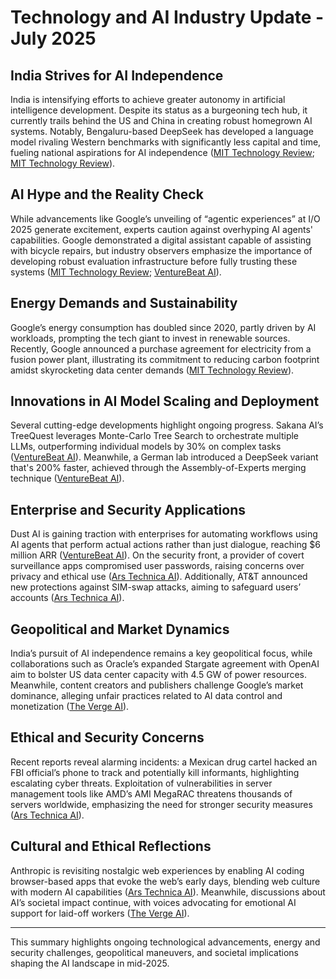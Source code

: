 # Technology and AI Industry Update - July 2025

## India Strives for AI Independence  
India is intensifying efforts to achieve greater autonomy in artificial intelligence development. Despite its status as a burgeoning tech hub, it currently trails behind the US and China in creating robust homegrown AI systems. Notably, Bengaluru-based DeepSeek has developed a language model rivaling Western benchmarks with significantly less capital and time, fueling national aspirations for AI independence ([MIT Technology Review](https://www.technologyreview.com/2025/07/04/1119705/inside-indias-scramble-for-ai-independence/); [MIT Technology Review](https://www.technologyreview.com/2025/07/04/1119711/the-download-indias-ai-independence-and-predicting-future-epidemics/)).

## AI Hype and the Reality Check  
While advancements like Google’s unveiling of “agentic experiences” at I/O 2025 generate excitement, experts caution against overhyping AI agents' capabilities. Google demonstrated a digital assistant capable of assisting with bicycle repairs, but industry observers emphasize the importance of developing robust evaluation infrastructure before fully trusting these systems ([MIT Technology Review](https://www.technologyreview.com/2025/07/03/1119642/dont-let-hype-about-ai-agents-get-ahead-of-reality/); [VentureBeat AI](https://venturebeat.com/ai/confidence-in-agentic-ai-why-eval-infrastructure-must-come-first/)).

## Energy Demands and Sustainability  
Google’s energy consumption has doubled since 2020, partly driven by AI workloads, prompting the tech giant to invest in renewable sources. Recently, Google announced a purchase agreement for electricity from a fusion power plant, illustrating its commitment to reducing carbon footprint amidst skyrocketing data center demands ([MIT Technology Review](https://www.technologyreview.com/2025/07/03/1119627/google-electricity-fusion-ai/)).

## Innovations in AI Model Scaling and Deployment  
Several cutting-edge developments highlight ongoing progress. Sakana AI’s TreeQuest leverages Monte-Carlo Tree Search to orchestrate multiple LLMs, outperforming individual models by 30% on complex tasks ([VentureBeat AI](https://venturebeat.com/ai/sakana-ais-treequest-deploy-multi-model-teams-that-outperform-individual-llms-by-30/)). Meanwhile, a German lab introduced a DeepSeek variant that's 200% faster, achieved through the Assembly-of-Experts merging technique ([VentureBeat AI](https://venturebeat.com/ai/holy-smokes-a-new-200-faster-deepseek-r1-0528-variant-appears-from-german-lab-tng-technology-consulting-gmbh/)).

## Enterprise and Security Applications  
Dust AI is gaining traction with enterprises for automating workflows using AI agents that perform actual actions rather than just dialogue, reaching \$6 million ARR ([VentureBeat AI](https://venturebeat.com/ai/dust-hits-6m-arr-helping-enterprises-build-ai-agents-that-actually-do-stuff-instead-of-just-talking/)). On the security front, a provider of covert surveillance apps compromised user passwords, raising concerns over privacy and ethical use ([Ars Technica AI](https://arstechnica.com/security/2025/07/provider-of-covert-surveillance-app-spills-passwords-for-62000-users/)). Additionally, AT&T announced new protections against SIM-swap attacks, aiming to safeguard users’ accounts ([Ars Technica AI](https://arstechnica.com/security/2025/07/att-rolls-out-wireless-account-lock-protection-to-curb-the-sim-swap-scourge/)).

## Geopolitical and Market Dynamics  
India’s pursuit of AI independence remains a key geopolitical focus, while collaborations such as Oracle’s expanded Stargate agreement with OpenAI aim to bolster US data center capacity with 4.5 GW of power resources. Meanwhile, content creators and publishers challenge Google’s market dominance, alleging unfair practices related to AI data control and monetization ([The Verge AI](https://www.the-alliance.co.uk/)).

## Ethical and Security Concerns  
Recent reports reveal alarming incidents: a Mexican drug cartel hacked an FBI official’s phone to track and potentially kill informants, highlighting escalating cyber threats. Exploitation of vulnerabilities in server management tools like AMD’s AMI MegaRAC threatens thousands of servers worldwide, emphasizing the need for stronger security measures ([Ars Technica AI](https://arstechnica.com/security/2025/06/active-exploitation-of-ami-management-tool-imperils-thousands-of-servers/)).

## Cultural and Ethical Reflections  
Anthropic is revisiting nostalgic web experiences by enabling AI coding browser-based apps that evoke the web’s early days, blending web culture with modern AI capabilities ([Ars Technica AI](https://arstechnica.com/ai/2025/06/anthropic-summons-the-spirit-of-flash-games-for-the-ai-age/)). Meanwhile, discussions about AI’s societal impact continue, with voices advocating for emotional AI support for laid-off workers ([The Verge AI](https://www.theverge.com/news/698468/xbox-exec-reccommends-ai-to-laid-off-staff)).

---

This summary highlights ongoing technological advancements, energy and security challenges, geopolitical maneuvers, and societal implications shaping the AI landscape in mid-2025.